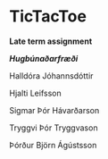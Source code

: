 TicTacToe
=========

**Late term assignment** 

***Hugbúnaðarfræði***


Halldóra Jóhannsdóttir

Hjalti Leifsson

Sigmar Þór Hávarðarson

Tryggvi Þór Tryggvason

Þórður Björn Ágústsson



